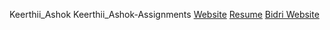 Keerthii_Ashok
Keerthii_Ashok-Assignments
[Website](https://github.com/NIFT-Web-Design/Keerthii_Ashok/Assignment_1)
[Resume](https://github.com/NIFT-Web-Design/Keerthii_Ashok/Assignment_2)
[Bidri Website](https://github.com/NIFT-Web-Design/Keerthii_Ashok/Assignment_3)
